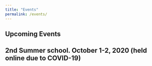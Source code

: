 ```yaml
---
title: "Events"
permalink: /events/
---
```


## Upcoming Events 
<!-- &nbsp; &nbsp; &nbsp; ESRs &nbsp; &nbsp; &nbsp; Management and Administrative -->

## 2nd Summer school. October 1-2, 2020 (held online due to COVID-19) 
